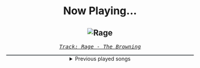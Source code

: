<div align="center"> 
<h1>Now Playing...</h1>

![Rage](https://i.scdn.co/image/ab67616d00001e0200663887ae32529bcef29f70)
--
_<samp><a href="https://open.spotify.com/track/09H3Ckvi9e9HPzOb9K0Wmz">Track: Rage - The Browning</a></samp>_

<div style="border: 1px #4B5054 solid"></div>
<details>
  <summary>
    Previous played songs
  </summary>
  <table>
    <thead>
      <tr>
        <th>
          Artist
        </th>
        <th>
          Song
        </th>
        <th>
          Link
        </th>
      </tr>
    </thead>
    <tbody>
      <tr><td>The Browning</td><td>Rage</td><td><a href="https://open.spotify.com/track/09H3Ckvi9e9HPzOb9K0Wmz">https://open.spotify.com/track/09H3Ckvi9e9HPzOb9K0Wmz</a></td></tr><tr><td>The Browning</td><td>Prophecy</td><td><a href="https://open.spotify.com/track/7o00oxvLO7SirXuIMjJASM">https://open.spotify.com/track/7o00oxvLO7SirXuIMjJASM</a></td></tr><tr><td>The Browning</td><td>End Of Existence</td><td><a href="https://open.spotify.com/track/28EYTSSeXyZ4ZBmctbL1c3">https://open.spotify.com/track/28EYTSSeXyZ4ZBmctbL1c3</a></td></tr><tr><td>The Browning</td><td>Gott ist Tot</td><td><a href="https://open.spotify.com/track/5ioUwApvpgrqimNBpA8Nnz">https://open.spotify.com/track/5ioUwApvpgrqimNBpA8Nnz</a></td></tr><tr><td>The Browning</td><td>Torment</td><td><a href="https://open.spotify.com/track/7Mwm2ZTB8uqa8QxZypyvA4">https://open.spotify.com/track/7Mwm2ZTB8uqa8QxZypyvA4</a></td></tr><tr><td>The Browning</td><td>Cataclysm</td><td><a href="https://open.spotify.com/track/6xPVuV25mjQTcmaHxTv3AC">https://open.spotify.com/track/6xPVuV25mjQTcmaHxTv3AC</a></td></tr><tr><td>The Browning</td><td>Anticendency</td><td><a href="https://open.spotify.com/track/4xv6Krgc1Hjrdp5D7jLpZT">https://open.spotify.com/track/4xv6Krgc1Hjrdp5D7jLpZT</a></td></tr><tr><td>The Browning</td><td>Destroyer</td><td><a href="https://open.spotify.com/track/13V0YJ10XRZBVcQ7QhJyXq">https://open.spotify.com/track/13V0YJ10XRZBVcQ7QhJyXq</a></td></tr><tr><td>The Browning</td><td>No Man Can Become A God</td><td><a href="https://open.spotify.com/track/4e6FqZqy8hvBjTpBwiPz9Q">https://open.spotify.com/track/4e6FqZqy8hvBjTpBwiPz9Q</a></td></tr><tr><td>The Browning</td><td>Death Warp</td><td><a href="https://open.spotify.com/track/3Jw8dQj3PYYfRUBHfYAMtZ">https://open.spotify.com/track/3Jw8dQj3PYYfRUBHfYAMtZ</a></td></tr><tr><td>The Browning</td><td>Chaos Reigns</td><td><a href="https://open.spotify.com/track/2ny2nCE7X7tDQsvSMDjCDR">https://open.spotify.com/track/2ny2nCE7X7tDQsvSMDjCDR</a></td></tr><tr><td>The Browning</td><td>Rage</td><td><a href="https://open.spotify.com/track/09H3Ckvi9e9HPzOb9K0Wmz">https://open.spotify.com/track/09H3Ckvi9e9HPzOb9K0Wmz</a></td></tr><tr><td>The Browning</td><td>Prophecy</td><td><a href="https://open.spotify.com/track/7o00oxvLO7SirXuIMjJASM">https://open.spotify.com/track/7o00oxvLO7SirXuIMjJASM</a></td></tr><tr><td>The Browning</td><td>End Of Existence</td><td><a href="https://open.spotify.com/track/28EYTSSeXyZ4ZBmctbL1c3">https://open.spotify.com/track/28EYTSSeXyZ4ZBmctbL1c3</a></td></tr><tr><td>The Browning</td><td>Fearless</td><td><a href="https://open.spotify.com/track/5L0iZHVg5zs3bKVpzokKJL">https://open.spotify.com/track/5L0iZHVg5zs3bKVpzokKJL</a></td></tr><tr><td>The Browning</td><td>Gott ist Tot</td><td><a href="https://open.spotify.com/track/5ioUwApvpgrqimNBpA8Nnz">https://open.spotify.com/track/5ioUwApvpgrqimNBpA8Nnz</a></td></tr><tr><td>The Browning</td><td>Torment</td><td><a href="https://open.spotify.com/track/7Mwm2ZTB8uqa8QxZypyvA4">https://open.spotify.com/track/7Mwm2ZTB8uqa8QxZypyvA4</a></td></tr><tr><td>The Browning</td><td>Cataclysm</td><td><a href="https://open.spotify.com/track/6xPVuV25mjQTcmaHxTv3AC">https://open.spotify.com/track/6xPVuV25mjQTcmaHxTv3AC</a></td></tr><tr><td>The Browning</td><td>Anticendency</td><td><a href="https://open.spotify.com/track/4xv6Krgc1Hjrdp5D7jLpZT">https://open.spotify.com/track/4xv6Krgc1Hjrdp5D7jLpZT</a></td></tr><tr><td>The Browning</td><td>Destroyer</td><td><a href="https://open.spotify.com/track/13V0YJ10XRZBVcQ7QhJyXq">https://open.spotify.com/track/13V0YJ10XRZBVcQ7QhJyXq</a></td></tr>
    </tbody>
  </table>
</details>

</div>
